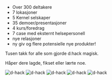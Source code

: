 - Over 300 deltakere
- 7 lokasjoner 
- 5 Kernel selskaper
- 35 demoer/presentasjoner 
- 4 kurs/foredrag
- 7 case med eksternt helsepersonell
- nye relasjoner
- ny giv og flere potensielle nye produkter! 

Tusen takk for alle som gjorde d:hack magisk. 

Håper dere lagde, fikset eller lærte noe.

![d-hack](./wins/d-hack/IMG_20221209_102430_417.jpg)
![d-hack](./wins/d-hack/IMG_20221209_102524_941.jpg)
![d-hack](./wins/d-hack/d-hack-developers.png)
![d-hack](./wins/d-hack/old-hand.png)
![d-hack](./wins/d-hack/hackers.png)